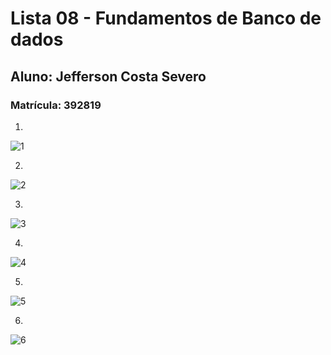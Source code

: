 # Lista 08 - Fundamentos de Banco de dados
## Aluno: Jefferson Costa Severo
### Matrícula: 392819



1)
![1](https://user-images.githubusercontent.com/37408502/48481449-53430780-e7ec-11e8-8cf8-c67a2e2d555d.jpg)

2)
![2](https://user-images.githubusercontent.com/37408502/48481476-68b83180-e7ec-11e8-86dc-ddb662c1a96b.jpg)

3)
![3](https://user-images.githubusercontent.com/37408502/48481493-7bcb0180-e7ec-11e8-998f-80270dba480d.jpg)

4)
![4](https://user-images.githubusercontent.com/37408502/48481509-90a79500-e7ec-11e8-9b9f-e3a40b7b2cb6.jpg)

5)
![5](https://user-images.githubusercontent.com/37408502/48481531-a4eb9200-e7ec-11e8-9d5a-6eb58fb086a1.jpg)

6)
![6](https://user-images.githubusercontent.com/37408502/48481547-bcc31600-e7ec-11e8-99aa-e23cc01c6119.jpg)

